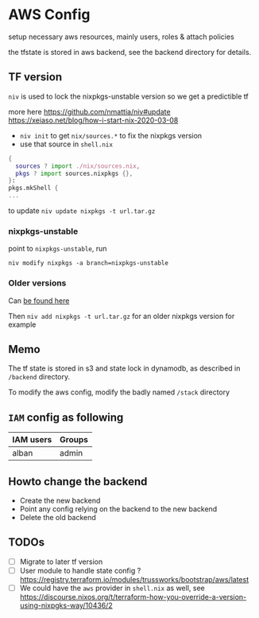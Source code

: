 # AWS Config

setup necessary aws resources, mainly users, roles & attach policies

the tfstate is stored in aws backend, see the backend directory for details.

## TF version

`niv` is used to lock the nixpkgs-unstable version so we get a predictible tf

more here
https://github.com/nmattia/niv#update
https://xeiaso.net/blog/how-i-start-nix-2020-03-08

- `niv init` to get `nix/sources.*` to fix the nixpkgs version
- use that source in `shell.nix`

```nix
{
  sources ? import ./nix/sources.nix,
  pkgs ? import sources.nixpkgs {},
}:
pkgs.mkShell {
...
```

to update `niv update nixpkgs -t url.tar.gz`

### nixpkgs-unstable

point to `nixpkgs-unstable`, run

```
niv modify nixpkgs -a branch=nixpkgs-unstable
```

### Older versions

Can [be found here](https://lazamar.co.uk/nix-versions/?package=terraform&version=0.12.31&fullName=terraform-0.12.31&keyName=terraform_0_12&revision=c82b46413401efa740a0b994f52e9903a4f6dcd5&channel=nixpkgs-unstable#instructions)

Then `niv add nixpkgs -t url.tar.gz` for an older nixpkgs version for example

## Memo

The tf state is stored in s3 and state lock in dynamodb, as described in `/backend` directory.

To modify the aws config, modify the badly named `/stack` directory

## `IAM` config as following

| IAM users | Groups |
| --------- | ------ |
| alban     | admin  |

## Howto change the backend

- Create the new backend
- Point any config relying on the backend to the new backend
- Delete the old backend

## TODOs

- [ ] Migrate to later tf version
- [ ] User module to handle state config ? https://registry.terraform.io/modules/trussworks/bootstrap/aws/latest
- [ ] We could have the `aws` provider in `shell.nix` as well, see https://discourse.nixos.org/t/terraform-how-you-override-a-version-using-nixpgks-way/10436/2
